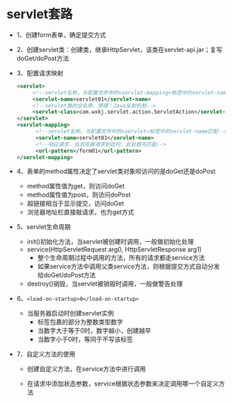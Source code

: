 # servlet套路

* 1、创建form表单，确定提交方式

* 2、创建servlet类：创建类，继承HttpServlet，该类在servlet-api.jar；复写doGet/doPost方法

* 3、配置请求映射
    ```xml
    <servlet>
         <!--servlet名称，与配置文件中的<servlet-mapping>标签中的servlet-name匹配-->
         <servlet-name>servlet01</servlet-name>
         <!--servlet类的全名称，原理：Java反射机制-->
         <servlet-class>com.wxkj.servlet.action.ServletAction</servlet-class>
    </servlet>
    <servlet-mapping>
          <!--servlet名称，与配置文件中的<servlet>标签中的servlet-name匹配-->
          <servlet-name>servlet01</servlet-name>
          <!--响应请求，当浏览器请求到达时，此处首先匹配-->
          <url-pattern>/form01</url-pattern>
    </servlet-mapping>
    ```
* 4、表单的method属性决定了servlet类对象呗访问的是doGet还是doPost
    * method属性值为get，则访问doGet
    * method属性值为post，则访问doPost
    * 超链接相当于显示提交，访问doGet
    * 浏览器地址栏直接敲请求，也为get方式

* 5、servlet生命周期	
    * init()初始化方法，当servlet被创建时调用，一般做初始化处理
    * service(HttpServletRequest arg0, HttpServletResponse arg1)
        * 整个生命周期过程中调用的方法，所有的请求都走service方法
        * 如果service方法中调用父类service方法，则根据提交方式自动分发给doGet/doPost方法
    * destroy()销毁，当servlet被销毁时调用，一般做警告处理

* 6、`<load-on-startup>0</load-on-startup>`
	  
    * 当服务器启动时创建servlet实例
	  * 标签包裹的部分为整数类型数字
	  * 当数字大于等于0时，数字越小，创建越早
	  * 当数字小于0时，等同于不写该标签 

* 7、自定义方法的使用
	  
    * 创建自定义方法，在service方法中进行调用
	  
    * 在请求中添加状态参数，service根据状态参数来决定调用哪一个自定义方法
  
  
  
  
  
  
  
  
  
  
  
